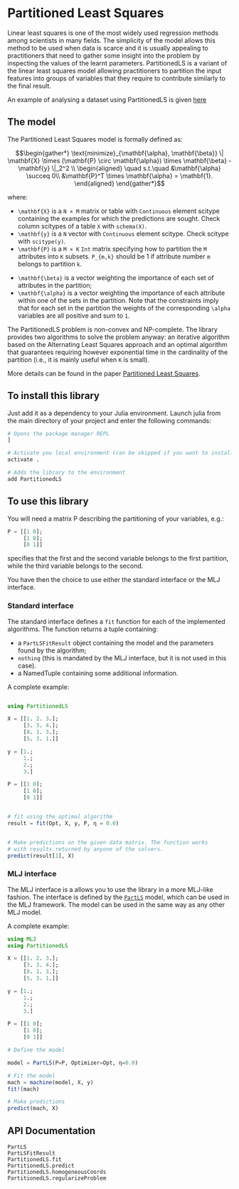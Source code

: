 # Partitioned Least Squares

Linear least squares is one of the most widely used regression methods among scientists in many fields. The simplicity of the model allows this method to be used when data is scarce and it is usually appealing to practitioners that need to gather some insight into the problem by inspecting the values of the learnt parameters. PartitionedLS is a variant of the linear least squares model allowing practitioners to partition the input features into groups of variables that they require to contribute similarly to the final result.

An example of analysing a dataset using PartitionedLS is given [here](examples/example.md)

## The model

The Partitioned Least Squares model is formally defined as:

```math
\begin{gather*}
\text{minimize}_{\mathbf{\alpha}, \mathbf{\beta}} \| \mathbf{X} \times (\mathbf{P} \circ \mathbf{\alpha}) \times \mathbf{\beta} - \mathbf{y} \|_2^2 \\
\begin{aligned}
\quad s.t.\quad  &\mathbf{\alpha}  \succeq 0\\
                    &\mathbf{P}^T \times \mathbf{\alpha} = \mathbf{1}.
\end{aligned}
\end{gather*}
```

where: 

* ``\mathbf{X}`` is a ``N × M`` matrix or table with `Continuous` element scitype containing the 
         examples for which the predictions are sought. Check column scitypes 
         of a table `X` with `schema(X)`.
* ``\mathbf{y}`` is a ``N`` vector with `Continuous` element scitype. Check scitype with `scitype(y)`. 
* ``\mathbf{P}`` is a ``M × K`` `Int` matrix specifying how to partition the ``M`` attributes into ``K`` subsets. ``P_{m,k}`` should be 1 if attribute number ``m`` belongs to partition ``k``.
- ``\mathbf{\beta}`` is a vector weighting the importance of each set of attributes in the partition;
- ``\mathbf{\alpha}`` is a vector weighting the importance of each attribute within one of the sets in the partition. Note that the constraints imply that for each set in the partition the weights of the corresponding ``\alpha`` variables are all positive and sum to ``1``.

The PartitionedLS problem is non-convex and NP-complete. The library provides two algorithms to solve the problem anyway: an iterative algorithm based on the Alternating Least Squares approach and an optimal algorithm that guarantees requiring however exponential time in the cardinality of the partition (i.e., it is mainly useful when ``K`` is small).

More details can be found in the paper [Partitioned Least Squares](https://arxiv.org/abs/2006.16202).

## To install this library

Just add it as a dependency to your Julia environment. Launch julia from the main directory of your project and enter the following commands:

```julia
# Opens the package manager REPL
]

# Activate you local environment (can be skipped if you want to install the library globally)
activate .

# Adds the library to the environment
add PartitionedLS
```

## To use this library

You will need a matrix P describing the partitioning of your variables, e.g.:

```julia
P = [[1 0]; 
     [1 0]; 
     [0 1]]
```

specifies that the first and the second variable belongs to the first partition, while the third variable belongs to the second.

You have then the choice to use either the standard interface or the MLJ interface. 

### Standard interface

The standard interface defines a `fit` function for each of the implemented algorithms. The function returns a tuple containing:
- a `PartLSFitResult` object containing the model and the parameters found by the algorithm;
- `nothing` (this is mandated by the MLJ interface, but it is not used in this case).
- a NamedTuple containing some additional information.

A complete example:

```julia

using PartitionedLS

X = [[1. 2. 3.]; 
     [3. 3. 4.]; 
     [8. 1. 3.]; 
     [5. 3. 1.]]

y = [1.; 
     1.; 
     2.; 
     3.]

P = [[1 0]; 
     [1 0]; 
     [0 1]]


# fit using the optimal algorithm 
result = fit(Opt, X, y, P, η = 0.0)


# Make predictions on the given data matrix. The function works
# with results returned by anyone of the solvers.
predict(result[1], X)
```

### MLJ interface

The MLJ interface is a allows you to use the library in a more MLJ-like fashion. The interface is defined by the [`PartLS`](@ref) model, which can be used in the MLJ framework. The model can be used in the same way as any other MLJ model.

A complete example:

```julia
using MLJ
using PartitionedLS

X = [[1. 2. 3.]; 
     [3. 3. 4.]; 
     [8. 1. 3.]; 
     [5. 3. 1.]]

y = [1.;
     1.;
     2.;
     3.]

P = [[1 0]; 
     [1 0]; 
     [0 1]]

# Define the model

model = PartLS(P=P, Optimizer=Opt, η=0.0)

# Fit the model
mach = machine(model, X, y)
fit!(mach)

# Make predictions
predict(mach, X)
```


## API Documentation
```@docs
PartLS
PartLSFitResult
PartitionedLS.fit
PartitionedLS.predict
PartitionedLS.homogeneousCoords
PartitionedLS.regularizeProblem
```
